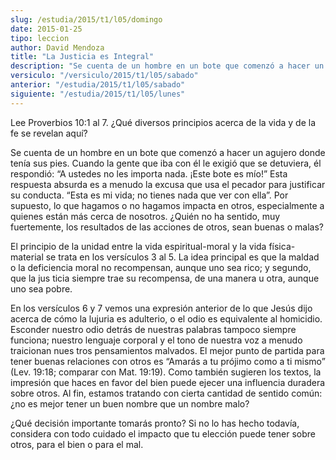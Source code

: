 ```yaml
---
slug: /estudia/2015/t1/l05/domingo
date: 2015-01-25
tipo: leccion
author: David Mendoza
title: "La Justicia es Integral"
description: "Se cuenta de un hombre en un bote que comenzó a hacer un agujero donde tenía  sus pies. Cuando la gente que iba con él le exigió que se detuviera, él  respondió: “A ustedes no les importa nada. ¡Este bote es mío!” Esta respuesta  absurda es a menudo la excusa que usa el pecado..."
versiculo: "/versiculo/2015/t1/l05/sabado"
anterior: "/estudia/2015/t1/l05/sabado"
siguiente: "/estudia/2015/t1/l05/lunes"
---
```


Lee Proverbios 10:1 al 7. ¿Qué diversos principios acerca de la vida y de la fe se revelan aquí?

Se cuenta de un hombre en un bote que comenzó a hacer un agujero donde tenía sus pies. Cuando la gente que iba con él le exigió que se detuviera, él respondió: “A ustedes no les importa nada. ¡Este bote es mío!” Esta respuesta absurda es a menudo la excusa que usa el pecador para justificar su conducta. “Esta es mi vida; no tienes nada que ver con ella”. Por supuesto, lo que hagamos o no hagamos impacta en otros, especialmente a quienes están más cerca de nosotros. ¿Quién no ha sentido, muy fuertemente, los resultados de las acciones de otros, sean buenas o malas?

El principio de la unidad entre la vida espiritual-moral y la vida física-material se trata en los versículos 3 al 5. La idea principal es que la maldad o la deficiencia moral no recompensan, aunque uno sea rico; y segundo, que la jus ticia siempre trae su recompensa, de una manera u otra, aunque uno sea pobre.

En los versículos 6 y 7 vemos una expresión anterior de lo que Jesús dijo acerca de cómo la lujuria es adulterio, o el odio es equivalente al homicidio. Esconder nuestro odio detrás de nuestras palabras tampoco siempre funciona; nuestro lenguaje corporal y el tono de nuestra voz a menudo traicionan nues tros pensamientos malvados. El mejor punto de partida para tener buenas relaciones con otros es “Amarás a tu prójimo como a ti mismo” (Lev. 19:18; comparar con Mat. 19:19). Como también sugieren los textos, la impresión que haces en favor del bien puede ejecer una influencia duradera sobre otros. Al fin, estamos tratando con cierta cantidad de sentido común: ¿no es mejor tener un buen nombre que un nombre malo?

¿Qué decisión importante tomarás pronto? Si no lo has hecho todavía, considera con todo cuidado el impacto que tu elección puede tener sobre otros, para el bien o para el mal.
